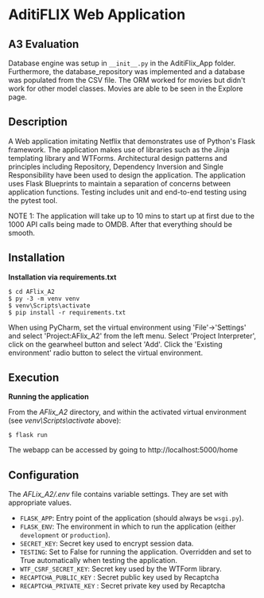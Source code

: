 # AditiFLIX Web Application

## A3 Evaluation

Database engine was setup in `__init__.py` in the AditiFlix_App folder. Furthermore, the database_repository was implemented and a database was populated from the CSV file. The ORM worked for movies but didn't work for other model classes. Movies are able to be seen in the Explore page.


## Description

A Web application imitating Netflix that demonstrates use of Python's Flask framework. The application makes use of libraries such as the Jinja templating library and WTForms. Architectural design patterns and principles including Repository, Dependency Inversion and Single Responsibility have been used to design the application. The application uses Flask Blueprints to maintain a separation of concerns between application functions. Testing includes unit and end-to-end testing using the pytest tool. 

NOTE 1: The application will take up to 10 mins to start up at first due to the 1000 API calls being made to OMDB. After that everything should be smooth.

## Installation

**Installation via requirements.txt**

```shell
$ cd AFlix_A2
$ py -3 -m venv venv
$ venv\Scripts\activate
$ pip install -r requirements.txt
```

When using PyCharm, set the virtual environment using 'File'->'Settings' and select 'Project:AFlix_A2' from the left menu. Select 'Project Interpreter', click on the gearwheel button and select 'Add'. Click the 'Existing environment' radio button to select the virtual environment. 

## Execution

**Running the application**

From the *AFlix_A2* directory, and within the activated virtual environment (see *venv\Scripts\activate* above):

````shell
$ flask run
```` 

The webapp can be accessed by going to http://localhost:5000/home

## Configuration

The *AFLix_A2/.env* file contains variable settings. They are set with appropriate values.

* `FLASK_APP`: Entry point of the application (should always be `wsgi.py`).
* `FLASK_ENV`: The environment in which to run the application (either `development` or `production`).
* `SECRET_KEY`: Secret key used to encrypt session data.
* `TESTING`: Set to False for running the application. Overridden and set to True automatically when testing the application.
* `WTF_CSRF_SECRET_KEY`: Secret key used by the WTForm library.
* `RECAPTCHA_PUBLIC_KEY` : Secret public key used by Recaptcha
* `RECAPTCHA_PRIVATE_KEY` : Secret private key used by Recaptcha


